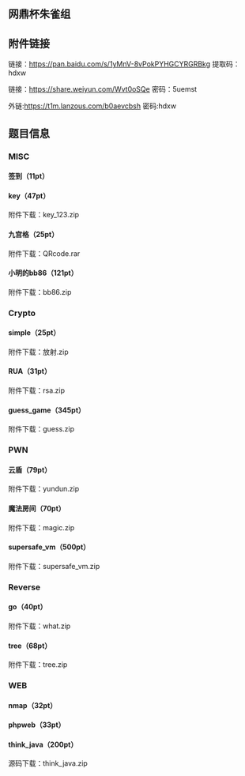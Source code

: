 ## 网鼎杯朱雀组



## 附件链接

链接：https://pan.baidu.com/s/1yMnV-8vPokPYHGCYRGRBkg 提取码：hdxw

链接：https://share.weiyun.com/Wvt0oSQe 密码：5uemst

外链:https://t1m.lanzous.com/b0aevcbsh 密码:hdxw



## 题目信息

### MISC

#### 签到（11pt）



#### key（47pt）

附件下载：key_123.zip



#### 九宫格（25pt）

附件下载：QRcode.rar



#### 小明的bb86（121pt）

附件下载：bb86.zip



### Crypto

#### simple（25pt）

附件下载：放射.zip



#### RUA（31pt）

附件下载：rsa.zip



#### guess_game（345pt）

附件下载：guess.zip



### PWN

#### 云盾（79pt）

附件下载：yundun.zip



#### 魔法房间（70pt）

附件下载：magic.zip



#### supersafe_vm（500pt）

附件下载：supersafe_vm.zip



### Reverse

#### go（40pt）

附件下载：what.zip



#### tree（68pt）

附件下载：tree.zip



### WEB

#### nmap（32pt）



#### phpweb（33pt）



#### think_java（200pt）

源码下载：think_java.zip